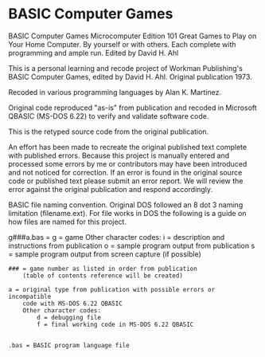 # BASIC Computer Games

BASIC Computer Games
Microcomputer Edition
101 Great Games to Play on Your Home Computer.
By yourself or with others.  Each complete with
programming and ample run.
Edited by David H. Ahl


This is a personal learning and recode project of Workman Publishing's BASIC 
Computer Games, edited by David H. Ahl.
Original publication 1973.

Recoded in various programming languages by Alan K. Martinez.

Original code reproduced "as-is" from publication and recoded in
Microsoft QBASIC (MS-DOS 6.22) to verify and validate software code.

This is the retyped source code from the original publication.

An effort has been made to recreate the original published text complete with
published errors.  Because this project is manually entered and processed some
errors by me or contributors may have been introduced and not noticed for
correction.  If an error is found in the original source code or published
text please submit an error report.  We will review the error against the
original publication and respond accordingly.

BASIC file naming convention.
Original DOS followed an 8 dot 3 naming limitation (filename.ext).
For file works in DOS the following is a guide on how files are named
for this project.

g###a.bas =
    g = game
        Other character codes:
            i = description and instructions from publication
            o = sample program output from publication
            s = sample program output from screen capture (if possible)
        
    ### = game number as listed in order from publication
        (table of contents reference will be created)

    a = original type from publication with possible errors or incompatible
        code with MS-DOS 6.22 QBASIC
        Other character codes:
            d = debugging file
            f = final working code in MS-DOS 6.22 QBASIC

        
    .bas = BASIC program language file

